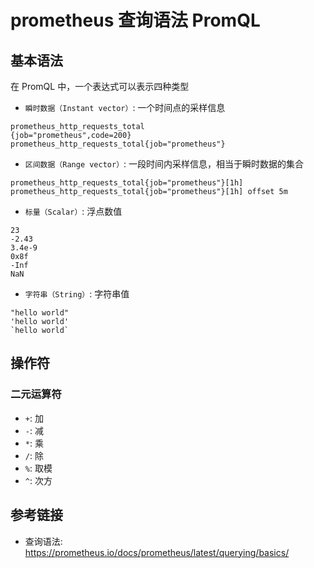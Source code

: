 # prometheus 查询语法 PromQL

## 基本语法

在 PromQL 中，一个表达式可以表示四种类型

- `瞬时数据（Instant vector）`: 一个时间点的采样信息

```text
prometheus_http_requests_total
{job="prometheus",code=200}
prometheus_http_requests_total{job="prometheus"}
```

- `区间数据（Range vector）`: 一段时间内采样信息，相当于瞬时数据的集合

```text
prometheus_http_requests_total{job="prometheus"}[1h]
prometheus_http_requests_total{job="prometheus"}[1h] offset 5m
```

- `标量（Scalar）`: 浮点数值

```text
23
-2.43
3.4e-9
0x8f
-Inf
NaN
```

- `字符串（String）`: 字符串值

```text
"hello world"
'hello world'
`hello world`
```

## 操作符

### 二元运算符

- `+`: 加
- `-`: 减
- `*`: 乘
- `/`: 除
- `%`: 取模
- `^`: 次方



## 参考链接

- 查询语法: <https://prometheus.io/docs/prometheus/latest/querying/basics/>
